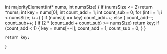 int majorityElement(int* nums, int numsSize) {
    if (numsSize <= 2)
        return *nums;
    int key = nums[0];
    int count_add = 1;
    int count_sub = 0;
    for (int i = 1; i < numsSize; i++)
    {
        if (nums[i] == key)
            count_add++;
        else {
            count_add--;
            count_sub++;
        }
        if (2 * (count_add + count_sub) >= numsSize)
            return key;
        if (count_add < 1) {
            key = nums[++i];
            count_add = 1;
            count_sub = 0;
        }
    }

    return key;
}
